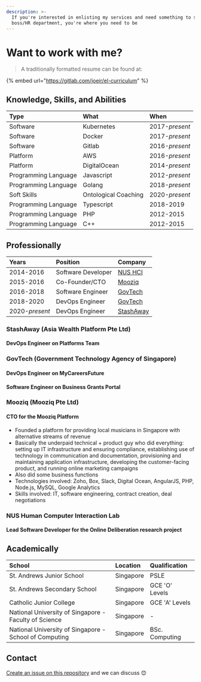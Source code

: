 ```yaml
---
description: >-
  If you're interested in enlisting my services and need something to send your
  boss/HR department, you're where you need to be
---
```


# Want to work with me?

> A traditionally formatted resume can be found at:

{% embed url="https://gitlab.com/joeir/el-curriculum" %}

## Knowledge, Skills, and Abilities

| Type | What | When |
| :--- | :--- | :--- |
| Software | Kubernetes | 2017-_present_ |
| Software | Docker | 2017-_present_ |
| Software | Gitlab | 2016-_present_ |
| Platform | AWS | 2016-_present_ |
| Platform | DigitalOcean | 2014-_present_ |
| Programming Language | Javascript | 2012-_present_ |
| Programming Language | Golang | 2018-_present_ |
| Soft Skills | Ontological Coaching | 2020-_present_ |
| Programming Language | Typescript | 2018-2019 |
| Programming Language | PHP | 2012-2015 |
| Programming Language | C++ | 2012-2015 |

## Professionally

| Years | Position | Company |
| :--- | :--- | :--- |
| 2014-2016 | Software Developer | [NUS HCI](for-hire.md#nus-human-computer-interaction-lab) |
| 2015-2016 | Co-Founder/CTO | [Mooziq](for-hire.md#mooziq) |
| 2016-2018 | Software Engineer | [GovTech](for-hire.md#govtech) |
| 2018-2020 | DevOps Engineer | [GovTech](for-hire.md#govtech) |
| 2020-_present_ | DevOps Engineer | [StashAway](for-hire.md#stashaway) |

### StashAway \(Asia Wealth Platform Pte Ltd\)

#### DevOps Engineer on Platforms Team

### GovTech \(Government Technology Agency of Singapore\)

#### DevOps Engineer on MyCareersFuture

#### Software Engineer on Business Grants Portal

### Mooziq \(Mooziq Pte Ltd\)

#### CTO for the Mooziq Platform

* Founded a platform for providing local musicians in Singapore with alternative streams of revenue
* Basically the underpaid technical + product guy who did everything: setting up IT infrastructure and ensuring compliance, establishing use of technology in communication and documentation, provisioning and maintaining application infrastructure, developing the customer-facing product, and running online marketing campaigns
* Also did some business functions
* Technologies involved: Zoho, Box, Slack, Digital Ocean, AngularJS, PHP, Node.js, MySQL, Google Analytics
* Skills involved: IT, software engineering, contract creation, deal negotiations

### NUS Human Computer Interaction Lab

#### Lead Software Developer for the Online Deliberation research project

## Academically

| School | Location | Qualification |
| :--- | :--- | :--- |
| St. Andrews Junior School | Singapore | PSLE |
| St. Andrews Secondary School | Singapore | GCE 'O' Levels |
| Catholic Junior College | Singapore | GCE 'A' Levels |
| National University of Singapore - Faculty of Science | Singapore | - |
| National University of Singapore - School of Computing | Singapore | BSc. Computing |

## Contact

[Create an issue on this repository](https://github.com/zephinzer/gitbook/issues/new) and we can discuss 😊

